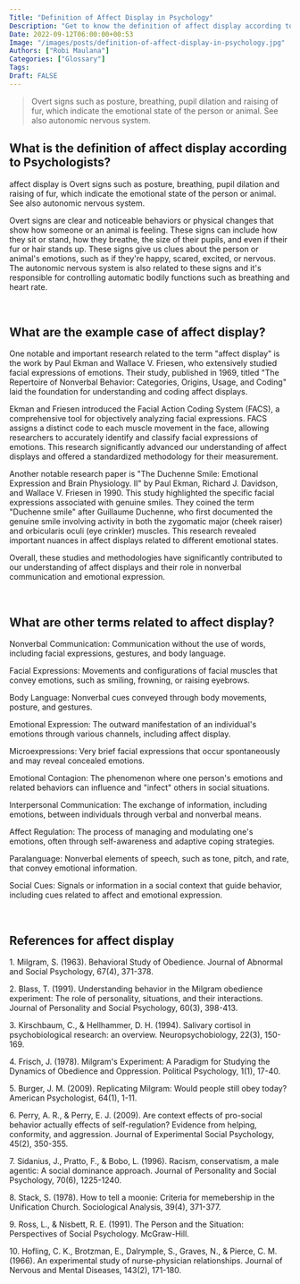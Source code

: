 ```yaml
---
Title: "Definition of Affect Display in Psychology"
Description: "Get to know the definition of affect display according to psychologists."
Date: 2022-09-12T06:00:00+00:53
Image: "/images/posts/definition-of-affect-display-in-psychology.jpg"
Authors: ["Robi Maulana"]
Categories: ["Glossary"]
Tags: 
Draft: FALSE
---
```





> Overt signs such as posture, breathing, pupil dilation and raising of fur, which indicate the emotional state of the person or animal. See also autonomic nervous system.

## What is the definition of affect display according to Psychologists?

affect display is Overt signs such as posture, breathing, pupil dilation and raising of fur, which indicate the emotional state of the person or animal. See also autonomic nervous system.

Overt signs are clear and noticeable behaviors or physical changes that show how someone or an animal is feeling. These signs can include how they sit or stand, how they breathe, the size of their pupils, and even if their fur or hair stands up. These signs give us clues about the person or animal's emotions, such as if they're happy, scared, excited, or nervous. The autonomic nervous system is also related to these signs and it's responsible for controlling automatic bodily functions such as breathing and heart rate.

 

## What are the example case of affect display?

One notable and important research related to the term "affect display" is the work by Paul Ekman and Wallace V. Friesen, who extensively studied facial expressions of emotions. Their study, published in 1969, titled "The Repertoire of Nonverbal Behavior: Categories, Origins, Usage, and Coding" laid the foundation for understanding and coding affect displays.

Ekman and Friesen introduced the Facial Action Coding System (FACS), a comprehensive tool for objectively analyzing facial expressions. FACS assigns a distinct code to each muscle movement in the face, allowing researchers to accurately identify and classify facial expressions of emotions. This research significantly advanced our understanding of affect displays and offered a standardized methodology for their measurement.

Another notable research paper is "The Duchenne Smile: Emotional Expression and Brain Physiology. II" by Paul Ekman, Richard J. Davidson, and Wallace V. Friesen in 1990. This study highlighted the specific facial expressions associated with genuine smiles. They coined the term "Duchenne smile" after Guillaume Duchenne, who first documented the genuine smile involving activity in both the zygomatic major (cheek raiser) and orbicularis oculi (eye crinkler) muscles. This research revealed important nuances in affect displays related to different emotional states.

Overall, these studies and methodologies have significantly contributed to our understanding of affect displays and their role in nonverbal communication and emotional expression.

 

## What are other terms related to affect display?

Nonverbal Communication: Communication without the use of words, including facial expressions, gestures, and body language.

Facial Expressions: Movements and configurations of facial muscles that convey emotions, such as smiling, frowning, or raising eyebrows.

Body Language: Nonverbal cues conveyed through body movements, posture, and gestures.

Emotional Expression: The outward manifestation of an individual's emotions through various channels, including affect display.

Microexpressions: Very brief facial expressions that occur spontaneously and may reveal concealed emotions.

Emotional Contagion: The phenomenon where one person's emotions and related behaviors can influence and "infect" others in social situations.

Interpersonal Communication: The exchange of information, including emotions, between individuals through verbal and nonverbal means.

Affect Regulation: The process of managing and modulating one's emotions, often through self-awareness and adaptive coping strategies.

Paralanguage: Nonverbal elements of speech, such as tone, pitch, and rate, that convey emotional information.

Social Cues: Signals or information in a social context that guide behavior, including cues related to affect and emotional expression.

 

## References for affect display

1\. Milgram, S. (1963). Behavioral Study of Obedience. Journal of Abnormal and Social Psychology, 67(4), 371-378.

2\. Blass, T. (1991). Understanding behavior in the Milgram obedience experiment: The role of personality, situations, and their interactions. Journal of Personality and Social Psychology, 60(3), 398-413.

3\. Kirschbaum, C., & Hellhammer, D. H. (1994). Salivary cortisol in psychobiological research: an overview. Neuropsychobiology, 22(3), 150-169.

4\. Frisch, J. (1978). Milgram's Experiment: A Paradigm for Studying the Dynamics of Obedience and Oppression. Political Psychology, 1(1), 17-40.

5\. Burger, J. M. (2009). Replicating Milgram: Would people still obey today? American Psychologist, 64(1), 1-11.

6\. Perry, A. R., & Perry, E. J. (2009). Are context effects of pro-social behavior actually effects of self-regulation? Evidence from helping, conformity, and aggression. Journal of Experimental Social Psychology, 45(2), 350-355.

7\. Sidanius, J., Pratto, F., & Bobo, L. (1996). Racism, conservatism, a male agentic: A social dominance approach. Journal of Personality and Social Psychology, 70(6), 1225-1240.

8\. Stack, S. (1978). How to tell a moonie: Criteria for memebership in the Unification Church. Sociological Analysis, 39(4), 371-377.

9\. Ross, L., & Nisbett, R. E. (1991). The Person and the Situation: Perspectives of Social Psychology. McGraw-Hill.

10\. Hofling, C. K., Brotzman, E., Dalrymple, S., Graves, N., & Pierce, C. M. (1966). An experimental study of nurse-physician relationships. Journal of Nervous and Mental Diseases, 143(2), 171-180.
